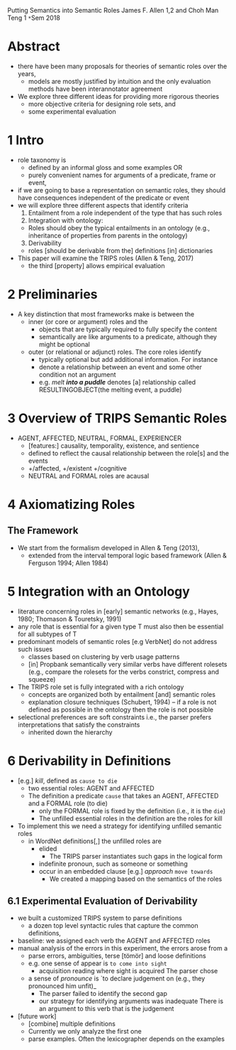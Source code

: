 Putting Semantics into Semantic Roles
James F. Allen 1,2 and Choh Man Teng 1
`*`Sem 2018

# Abstract

* there have been many proposals for theories of semantic roles over the years,
  * models are mostly justified by intuition and
    the only evaluation methods have been interannotator agreement
* We explore three different ideas for providing more rigorous theories
  * more objective criteria for designing role sets, and
  * some experimental evaluation

# 1 Intro

* role taxonomy is
  * defined by an informal gloss and some examples OR
  * purely convenient names for arguments of a predicate, frame or event,
* if we are going to base a representation on semantic roles,
  they should have consequences independent of the predicate or event
* we will explore three different aspects that identify criteria
  1. Entailment from a role independent of the type that has such roles
  2. Integration with ontology:
    * Roles should obey the typical entailments in an ontology
      (e.g., inheritance of properties from parents in the ontology)
  3. Derivability
    * roles [should be derivable from the] definitions [in] dictionaries
* This paper will examine the TRIPS roles (Allen & Teng, 2017)
  * the third [property] allows empirical evaluation

# 2 Preliminaries

* A key distinction that most frameworks make is between the
  * inner (or core or argument) roles and the
    * objects that are typically required to fully specify the content
    * semantically are like arguments to a predicate,
      although they might be optional
  * outer (or relational or adjunct) roles. The core roles identify
    * typically optional but add additional information. For instance
    * denote a relationship between an event and some other condition
      not an argument
    * e.g. _melt **into a puddle**_ denotes [a] relationship called
      RESULTINGOBJECT(the melting event, a puddle)

# 3 Overview of TRIPS Semantic Roles

* AGENT, AFFECTED, NEUTRAL, FORMAL, EXPERIENCER
  * [features:] causality, temporality, existence, and sentience
  * defined to reflect the causal relationship between the role[s] and the
    events
  * +/affected, +/existent +/cognitive
  * NEUTRAL and FORMAL roles are acausal

# 4 Axiomatizing Roles

## The Framework

* We start from the formalism developed in Allen & Teng (2013),
  * extended from the interval temporal logic based framework
    (Allen & Ferguson 1994; Allen 1984)

# 5 Integration with an Ontology

* literature concerning roles in [early] semantic networks
  (e.g., Hayes, 1980; Thomason & Touretsky, 1991)
* any role that is essential for a given type T
  must also then be essential for all subtypes of T
* predominant models of semantic roles [e.g VerbNet] do not address such issues
  * classes based on clustering by verb usage patterns
  * [in] Propbank semantically very similar verbs have different rolesets
    (e.g., compare the rolesets for the verbs constrict, compress and squeeze)
* The TRIPS role set is fully integrated with a rich ontology
  * concepts are organized both by entailment [and] semantic roles
  * explanation closure techniques (Schubert, 1994) – if a role is not defined
    as possible in the ontology then the role is not possible
* selectional preferences are soft constraints
  i.e., the parser prefers interpretations that satisfy the constraints
  * inherited down the hierarchy

# 6 Derivability in Definitions

* [e.g.] _kill_, defined as `cause to die`
  * two essential roles: AGENT and AFFECTED
  * The definition a predicate `cause`
    that takes an AGENT, AFFECTED and a FORMAL role (to die)
    * only the FORMAL role is fixed by the definition (i.e., it is the `die`)
    * The unfilled essential roles in the definition are the roles for kill
* To implement this we need a strategy for identifying unfilled semantic roles
  * in WordNet definitions[,] the unfilled roles are
    * elided
      * The TRIPS parser instantiates such gaps in the logical form
    * indefinite pronoun, such as someone or something
    * occur  in an embedded clause [e.g.] _approach_ `move towards`
      * We created a mapping based on the semantics of the roles

## 6.1 Experimental Evaluation of Derivability

* we built a customized TRIPS system to parse definitions
  * a dozen top level syntactic rules that capture the common  definitions,
* baseline: we assigned each verb the AGENT and AFFECTED roles
* manual analysis of the errors in this experiment, the errors arose from a
  * parse errors, ambiguities, terse [tömör] and loose definitions
  * e.g. one sense of appear is `to come into sight`
    * acquisition reading where sight is acquired The parser chose
  * a sense of _pronounce_ is `to declare judgement on (e.g., they pronounced
    him unfit)_
    * The parser failed to identify the second gap
    * our strategy for identifying arguments was inadequate
      There is an argument to this verb that is the judgement
* [future work]
  * [combine] multiple definitions
  * Currently we only analyze the first one
  * parse examples. Often the lexicographer depends on the examples
